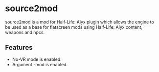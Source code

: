 # source2mod

source2mod is a mod for Half-Life: Alyx plugin which allows the engine to be used as a base for flatscreen mods using Half-Life: Alyx content, weapons and npcs.

## Features

* No-VR mode is enabled.
* Argument -mod is enabled.
